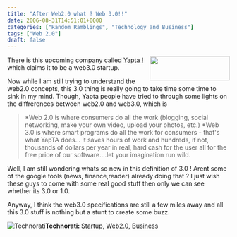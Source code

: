 ```yaml
---
title: "After Web2.0 what ? Web 3.0!!"
date: 2006-08-31T14:51:01+0000
categories: ["Random Ramblings", "Technology and Business"]
tags: ["Web 2.0"]
draft: false
---
```


<img src="http://www.yapta.com/images/yapta-sm.gif" align="right" height="55" width="181" />

There is this upcoming company called <a href="http://www.yapta.com/">Yapta !</a> which claims it to be a web3.0 startup.

Now while I am still trying to understand the web2.0 concepts, this 3.0 thing is really going to take time some time to sink in my mind. Though, Yapta people have tried to through some lights on the diffrerences between web2.0 and web3.0, which is
<blockquote>*Web 2.0 is where consumers do all the work (blogging, social networking, make your own video, upload your photos, etc.)
*Web 3.0 is where smart programs do all the work for consumers - that's what YapTA does... it saves hours of work and hundreds, if not, thousands of dollars per year in real, hard cash for the user all for the free price of our software....let your imagination run wild.</blockquote>
Well, I am still wondering whats so new in this definition of 3.0 ! Arent some of the google tools (news, finance,reader) already doing that ? I just wish these guys to come with some real good stuff then only we can see whether its 3.0 or 1.0.

Anyway, I think the web3.0 specifications are still a few miles away and all this 3.0 stuff is nothing but a stunt to create some buzz.

<img src="http://rakeshkumar.wordpress.com/wp-content/uploads/2006/08/technorati.gif" alt="Technorati" /><b>Technorati: </b><a href="http://www.technorati.com/tag/Startup" rel="tag">Startup</a>, <a href="http://www.technorati.com/tag/Web2.0" rel="tag">Web2.0</a>, <a href="http://www.technorati.com/tag/Business" rel="tag">Business</a>